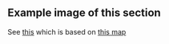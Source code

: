 

## Example image of this section
See [this](https://github.com/sourcehold/sourcehold-maps/tree/master/resources/example_section_images/1029.png)
which is based on [this map](https://github.com/sourcehold/sourcehold-maps/tree/master/resources/example_section_images/example.sav)